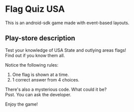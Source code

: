 # Flag Quiz USA

This is an android-sdk game made with event-based layouts.

## Play-store description

Test your knowledge of USA State and outlying areas flags!  
Find out if you know them all.

Notice the following rules:  
1. One flag is shown at a time.  
2. 1 correct answer from 4 choices.  

There's also a mysterious code. What could it be?  
Psst. You can ask the developer.

Enjoy the game!